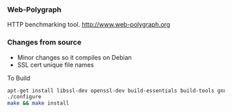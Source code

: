 ### Web-Polygraph

HTTP benchmarking tool. http://www.web-polygraph.org

### Changes from source

* Minor changes so it compiles on Debian
* SSL cert unique file names

To Build

```sh
apt-get install libssl-dev openssl-dev build-essentials build-tools gnuplot zlib 
./configure
make && make install
```

